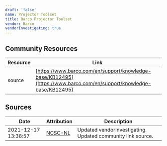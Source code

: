 ```yaml
---
draft: 'false'
name: Projector Toolset
title: Barco Projector Toolset
vendor: Barco
vendorInvestigating: true
---
```



## Community Resources
| Resource | Link |
| --- | --- |
| source | [https://www.barco.com/en/support/knowledge-base/KB12495](https://www.barco.com/en/support/knowledge-base/KB12495) |


## Sources
| Date | Attribution | Description |
| --- | --- | --- |
| 2021-12-17 13:38:57 | [NCSC-NL](https://github.com/NCSC-NL/log4shell/blob/main/software/README.md) | Updated vendorInvestigating. Updated community link source.  |
